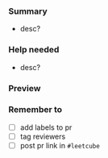 <!--
PR title format
[LC] 1, 2, 3
[Feature / Fix] desc
-->

### Summary

-   desc?

### Help needed

-   desc?

### Preview

<!-- screenshots: drag and drop it here -->

<!-- if you edited any markdown file besides readme: link md file on your branch
[file.md](url) -->

### Remember to

-   [ ] add labels to pr
-   [ ] tag reviewers
-   [ ] post pr link in `#leetcube`

